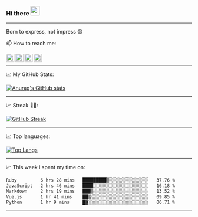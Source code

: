 ### Hi there <img src="https://media.giphy.com/media/hvRJCLFzcasrR4ia7z/giphy.gif" width="25px">
---
Born to express, not impress 😄

📫 How to reach me: 

<a href="https://www.facebook.com/Locckhl">
  <img align="left" alt="Locckhl's Facebook" width="22px" src="https://cdn2.iconfinder.com/data/icons/social-media-2285/512/1_Facebook_colored_svg_copy-1024.png" />
</a>

<a href="https://www.facebook.com/messages/t/100005849329293">
  <img align="left" alt="Locckhl's Messenger" width="22px" src="https://cdn2.iconfinder.com/data/icons/social-media-2285/512/1_Messenger_colored_svg-1024.png" />
</a>

<a href="https://www.instagram.com/locckhl">
  <img align="left" alt="Locckhl's Instagram" width="22px" src="https://cdn3.iconfinder.com/data/icons/2018-social-media-logotypes/1000/2018_social_media_popular_app_logo_instagram-1024.png" />
</a>

<a href="mailto:locckhl123@gmail.com">
  <img align="left" alt="Locckhl's Mail" width="22px" src="https://cdn4.iconfinder.com/data/icons/logos-brands-in-colors/48/google-gmail-1024.png" />
</a>

<br />

---

📈 My GitHub Stats:

[![Anurag's GitHub stats](https://github-readme-stats.vercel.app/api?username=locckhl&show_icons=true&theme=dracula)](https://github.com/anuraghazra/github-readme-stats)

---
📈 Streak 💪💪:

[![GitHub Streak](http://github-readme-streak-stats.herokuapp.com?user=Locckhl&theme=dracula)](https://git.io/streak-stats)

---

📈 Top languages:

[![Top Langs](https://github-readme-stats.vercel.app/api/top-langs/?username=locckhl&langs_count=8&hide=html&layout=compact)](https://github.com/anuraghazra/github-readme-stats)

---

📈 This week i spent my time on:

<!--START_SECTION:waka-->

```txt
Ruby         6 hrs 28 mins   █████████▒░░░░░░░░░░░░░░░   37.76 %
JavaScript   2 hrs 46 mins   ████░░░░░░░░░░░░░░░░░░░░░   16.18 %
Markdown     2 hrs 19 mins   ███▒░░░░░░░░░░░░░░░░░░░░░   13.52 %
Vue.js       1 hr 41 mins    ██▒░░░░░░░░░░░░░░░░░░░░░░   09.85 %
Python       1 hr 9 mins     █▓░░░░░░░░░░░░░░░░░░░░░░░   06.71 %
```

<!--END_SECTION:waka-->

---

<!--
**locckhl/locckhl** is a ✨ _special_ ✨ repository because its `README.md` (this file) appears on your GitHub profile.

Here are some ideas to get you started:

- 🔭 I’m currently working on ...
- 🌱 I’m currently learning ...
- 👯 I’m looking to collaborate on ...
- 🤔 I’m looking for help with ...
- 💬 Ask me about ...
- 📫 How to reach me: ...
- 😄 Pronouns: ...
- ⚡ Fun fact: ...
-->
